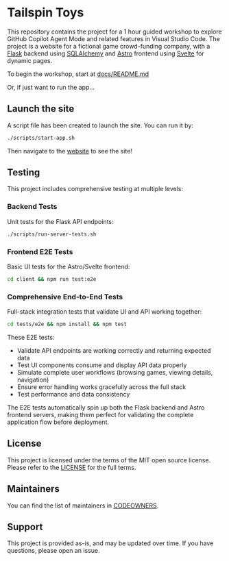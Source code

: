 # Tailspin Toys

This repository contains the project for a 1 hour guided workshop to explore GitHub Copilot Agent Mode and related features in Visual Studio Code. The project is a website for a fictional game crowd-funding company, with a [Flask](https://flask.palletsprojects.com/en/stable/) backend using [SQLAlchemy](https://www.sqlalchemy.org/) and [Astro](https://astro.build/) frontend using [Svelte](https://svelte.dev/) for dynamic pages.

To begin the workshop, start at [docs/README.md](./docs/README.md)

Or, if just want to run the app...

## Launch the site

A script file has been created to launch the site. You can run it by:

```bash
./scripts/start-app.sh
```

Then navigate to the [website](http://localhost:4321) to see the site!

## Testing

This project includes comprehensive testing at multiple levels:

### Backend Tests
Unit tests for the Flask API endpoints:
```bash
./scripts/run-server-tests.sh
```

### Frontend E2E Tests  
Basic UI tests for the Astro/Svelte frontend:
```bash
cd client && npm run test:e2e
```

### Comprehensive End-to-End Tests
Full-stack integration tests that validate UI and API working together:

```bash
cd tests/e2e && npm install && npm test
```

These E2E tests:
- Validate API endpoints are working correctly and returning expected data
- Test UI components consume and display API data properly  
- Simulate complete user workflows (browsing games, viewing details, navigation)
- Ensure error handling works gracefully across the full stack
- Test performance and data consistency

The E2E tests automatically spin up both the Flask backend and Astro frontend servers, making them perfect for validating the complete application flow before deployment.

## License 

This project is licensed under the terms of the MIT open source license. Please refer to the [LICENSE](./LICENSE) for the full terms.

## Maintainers 

You can find the list of maintainers in [CODEOWNERS](./.github/CODEOWNERS).

## Support

This project is provided as-is, and may be updated over time. If you have questions, please open an issue.
